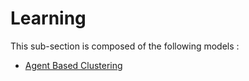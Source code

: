 # Learning

This sub-section is composed of the following models :

* [Agent Based Clustering](references#LearningMAS_KMEANS)

